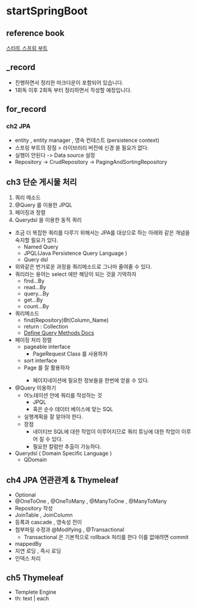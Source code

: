 # startSpringBoot

## reference book
[스타트 스프링 부트](http://www.namgarambooks.co.kr/entry/8-%EC%8A%A4%ED%83%80%ED%8A%B8-%EC%8A%A4%ED%94%84%EB%A7%81-%EB%B6%80%ED%8A%B8)

## _record
- 진행하면서 정리한 마크다운이 포함되어 있습니다.
- 1회독 이후 2회독 부터 정리하면서 작성할 예정입니다.

## for_record

### ch2 JPA
- entity , entity manager , 영속 컨테스트 (persistence context)
- 스프링 부트의 장점 > 라이브러리 버전에 신경 쓸 필요가 없다.
- 실행이 안된다 -> Data source 설정
- Repository -> CrudRepository -> PagingAndSortingRepository

## ch3 단순 게시물 처리 
1. 쿼리 메소드
1. @Query 를 이용한 JPQL
1. 페이징과 정렬
1. Querydsl 을 이용한 동적 쿼리 

- 조금 더 복잡한 쿼리를 다루기 위해서는 JPA를 대상으로 하는 아래와 같은 개념을 숙지할 필요가 있다.
    - Named Query 
    - JPQL(Java Persistence Query Language )
    - Query dsl
- 위와같은 번거로운 과정을 쿼리메소드로 그나마 줄여줄 수 있다.
- 쿼리라는 용어는 select 에만 해당이 되는 것을 기억하자
    - find...By
    - read...By
    - query...By
    - get...By
    - count...By
- 쿼리메소드
    - find(Repository)Bt(Column_Name)
    - return : Collection<T>
    - [Define Query Methods Docs](https://docs.spring.io/spring-data/jpa/docs/current/reference/html/#repositories.query-methods.details)
- 페이징 처리 정렬
    - pageable interface
        - PageRequest Class 를 사용하자 
    - sort interface
    - Page<T> 를 잘 활용하자
        - 페이지네이션에 필요한 정보들을 한번에 얻을 수 있다.
- @Query 이용하기
    - 어노테이션 안에 쿼리를 작성하는 것 
        - JPQL 
        - 혹은 순수 데이터 베이스에 맞는 SQL 
    - 실행계획을 잘 알아야 한다.
    - 장점
        - 네이티브 SQL에 대한 작업이 이루어지므로 쿼리 튜닝에 대한 작업이 이루어 질 수 있다.
        - 필요한 칼럼만 추출이 가능하다.
- Querydsl ( Domain Specific Language )
    - QDomain

## ch4 JPA 연관관계 & Thymeleaf
- Optional<T>
- @OneToOne , @OneToMany , @ManyToOne , @ManyToMany
- Repository 작성
- JoinTable , JoinColumn
- 등록과 cascade , 영속성 전이
- 첨부파일 수정과 @Modifying , @Transactional
    - Transactional 은 기본적으로 rollback 처리를 한다 이를 없애려면 commit 
- mappedBy
- 지연 로딩 , 즉시 로딩
- 인덱스 처리 
 
 ## ch5 Thymeleaf 

 - Templete Engine
 - th: text | each 
